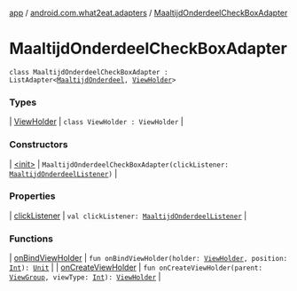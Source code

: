 [app](../../index.md) / [android.com.what2eat.adapters](../index.md) / [MaaltijdOnderdeelCheckBoxAdapter](./index.md)

# MaaltijdOnderdeelCheckBoxAdapter

`class MaaltijdOnderdeelCheckBoxAdapter : ListAdapter<`[`MaaltijdOnderdeel`](../../android.com.what2eat.model/-maaltijd-onderdeel/index.md)`, `[`ViewHolder`](-view-holder/index.md)`>`

### Types

| [ViewHolder](-view-holder/index.md) | `class ViewHolder : ViewHolder` |

### Constructors

| [&lt;init&gt;](-init-.md) | `MaaltijdOnderdeelCheckBoxAdapter(clickListener: `[`MaaltijdOnderdeelListener`](../-maaltijd-onderdeel-listener/index.md)`)` |

### Properties

| [clickListener](click-listener.md) | `val clickListener: `[`MaaltijdOnderdeelListener`](../-maaltijd-onderdeel-listener/index.md) |

### Functions

| [onBindViewHolder](on-bind-view-holder.md) | `fun onBindViewHolder(holder: `[`ViewHolder`](-view-holder/index.md)`, position: `[`Int`](https://kotlinlang.org/api/latest/jvm/stdlib/kotlin/-int/index.html)`): `[`Unit`](https://kotlinlang.org/api/latest/jvm/stdlib/kotlin/-unit/index.html) |
| [onCreateViewHolder](on-create-view-holder.md) | `fun onCreateViewHolder(parent: `[`ViewGroup`](https://developer.android.com/reference/android/view/ViewGroup.html)`, viewType: `[`Int`](https://kotlinlang.org/api/latest/jvm/stdlib/kotlin/-int/index.html)`): `[`ViewHolder`](-view-holder/index.md) |

